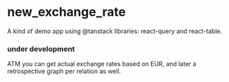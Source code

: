 # new_exchange_rate
A kind of demo app using @tanstack libraries: react-query and react-table.

### under development
ATM you can get actual exchange rates based on EUR, and later a retrospective graph per relation as well.
